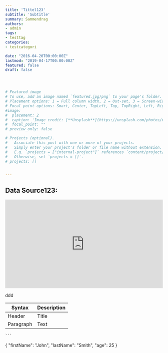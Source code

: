 ```yaml
---
title: 'Tittel123'
subtitle: 'Subtitle'
summary: Sammendrag
authors:
- admin
tags:
- testtag
categories:
- testcategori

date: "2016-04-20T00:00:00Z"
lastmod: "2019-04-17T00:00:00Z"
featured: false
draft: false




# Featured image
# To use, add an image named `featured.jpg/png` to your page's folder.
# Placement options: 1 = Full column width, 2 = Out-set, 3 = Screen-width
# Focal point options: Smart, Center, TopLeft, Top, TopRight, Left, Right, BottomLeft, Bottom, BottomRight
#image:
#  placement: 2
#  caption: 'Image credit: [**Unsplash**](https://unsplash.com/photos/CpkOjOcXdUY)'
#  focal_point: ""
# preview_only: false

# Projects (optional).
#   Associate this post with one or more of your projects.
#   Simply enter your project's folder or file name without extension.
#   E.g. `projects = ["internal-project"]` references `content/project/deep-learning/index.md`.
#   Otherwise, set `projects = []`.
# projects: []


---
```


## Data Source123:


<script src="https://gist.github.com/glennhelgesen/d6ac34b2c55648eb636488ce92173dbc.js"> </script>

<div style="position: relative; padding-bottom: 56.25%; height: 0; overflow: hidden;">
  <iframe src="https://player.vimeo.com/video/146022717" style="position: absolute; top: 0; left: 0; width: 100%; height: 100%; border:0;" title="vimeo video" webkitallowfullscreen mozallowfullscreen allowfullscreen></iframe>
</div>



ddd


| Syntax | Description |
| ----------- | ----------- |
| Header | Title |
| Paragraph | Text |


	```
{
  "firstName": "John",
  "lastName": "Smith",
  "age": 25
}
```